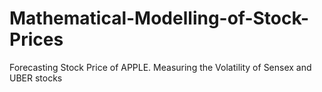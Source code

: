 # Mathematical-Modelling-of-Stock-Prices
Forecasting Stock Price of APPLE. Measuring the Volatility of Sensex and UBER stocks
